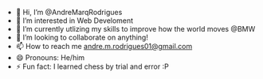 - 👋 Hi, I’m @AndreMarqRodrigues
- 👀 I’m interested in Web Develoment
- 🌱 I’m currently utlizing my skills to improve how the world moves @BMW
- 💞️ I’m looking to collaborate on anything!
- 📫 How to reach me andre.m.rodrigues01@gmail.com
- 😄 Pronouns: He/him
- ⚡ Fun fact: I learned chess by trial and error :P

<!---
AndreMarqRodrigues/AndreMarqRodrigues is a ✨ special ✨ repository because its `README.md` (this file) appears on your GitHub profile.
You can click the Preview link to take a look at your changes.
--->
